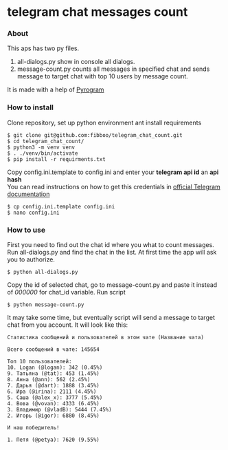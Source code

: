 # telegram chat messages count
### About
This aps has two py files.
1. all-dialogs.py show in console all dialogs.
2. message-count.py counts all messages in specified chat
and sends message to target chat with top 10 users
by message count. <br>

It is made with a help of [Pyrogram](https://github.com/pyrogram/pyrogram)
### How to install
Clone repository, set up python environment ant install requirements
```shell
$ git clone git@github.com:fibboo/telegram_chat_count.git
$ cd telegram_chat_count/
$ python3 -m venv venv
$ . ./venv/bin/activate
$ pip install -r requirments.txt
```
Copy config.ini.template to config.ini and enter
your **telegram api id** an **api hash**<br>
You can read instructions on how to get this credentials
in [official Telegram documentation](https://core.telegram.org/api/obtaining_api_id)
```shell
$ cp config.ini.template config.ini
$ nano config.ini
```
### How to use
First you need to find out the chat id where you what to count messages.
Run all-dialogs.py and find the chat in the list.
At first time the app will ask you to authorize.
```shell
$ python all-dialogs.py
```
Copy the id of selected chat, go to message-count.py and paste
it instead of _000000_ for chat_id variable.
Run script
```shell
$ python message-count.py
```
It may take some time, but eventually script will send
a message to target chat from you account. It will look like this:
```text
Статистика сообщений и пользователей в этом чате (Название чата)

Всего сообщений в чате: 145654

Топ 10 пользователей:
10. Logan (@logan): 342 (0.45%)
9. Татьяна (@tat): 453 (1.45%)
8. Анна (@ann): 562 (2.45%)
7. Дарья (@dart): 1888 (3.45%)
6. Ира (@irina): 2111 (4.45%)
5. Саша (@alex_x): 3777 (5.45%)
4. Вова (@vovan): 4333 (6.45%)
3. Владимир (@vladB): 5444 (7.45%)
2. Игорь (@igor): 6880 (8.45%)

И наш победитель!

1. Петя (@petya): 7620 (9.55%)
```
